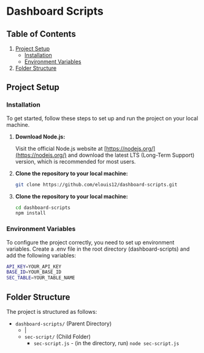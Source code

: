 # Dashboard Scripts

## Table of Contents

1. [Project Setup](#project-setup)
    - [Installation](#installation)
    - [Environment Variables](#environment-variables)
2. [Folder Structure](#folder-structure)


## Project Setup

### Installation

To get started, follow these steps to set up and run the project on your local machine.

1. **Download Node.js:**

   Visit the official Node.js website at [https://nodejs.org/](https://nodejs.org/) and download the latest LTS (Long-Term Support) version, which is recommended for most users.


2. **Clone the repository to your local machine:**

   ```bash
   git clone https://github.com/elouis12/dashboard-scripts.git
    ```

3. **Clone the repository to your local machine:**

   ```bash
   cd dashboard-scripts
   npm install
   ```

### Environment Variables

To configure the project correctly, you need to set up environment variables. Create a .env file in the root directory (dashboard-scripts) and add the following variables:

```bash
API_KEY=YOUR_API_KEY
BASE_ID=YOUR_BASE_ID
SEC_TABLE=YOUR_TABLE_NAME
```

## Folder Structure

The project is structured as follows:

- `dashboard-scripts/` (Parent Directory)
  - |
   - `sec-script/` (Child Folder)
      - `sec-script.js` - (in the directory, run) ```node sec-script.js```

